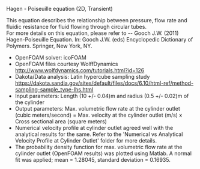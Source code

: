 Hagen - Poiseuille equation (2D, Transient)

This equation describes the relationship between pressure, flow rate and fluidic resistance for fluid flowing through circular tubes.  
For more details on this equation, please refer to  -- Gooch J.W. (2011) Hagen-Poiseuille Equation. In: Gooch J.W. (eds) Encyclopedic Dictionary of Polymers. Springer, New York, NY.

 - OpenFOAM solver: icoFOAM
 - OpenFOAM files courtesy WolffDynamics
   http://www.wolfdynamics.com/tutorials.html?id=126
 - Dakota/Data analysis: Latin hypercube sampling study
   https://dakota.sandia.gov/sites/default/files/docs/6.10/html-ref/method-sampling-sample_type-lhs.html
 - Input parameters: Length (10 +/- 0.04)m and radius (0.5 +/- 0.02)m of the cylinder
 - Output parameters: Max. volumetric flow rate at the cylinder outlet (cubic meters/second) = Max. velocity at the cylinder outlet (m/s) x Cross sectional area (square meters)
 - Numerical velocity profile at cylinder outlet agreed well with the analytical results for the same.
   Refer to the 'Numerical vs Analytical Velocity Profile at Cylinder Outlet' folder for more details.
 - The probability density function for max. volumetric flow rate at the cylinder outlet (OpenFOAM results) was plotted using Matlab. A normal fit was applied; mean = 1.28045, standard deviation = 0.16935.
